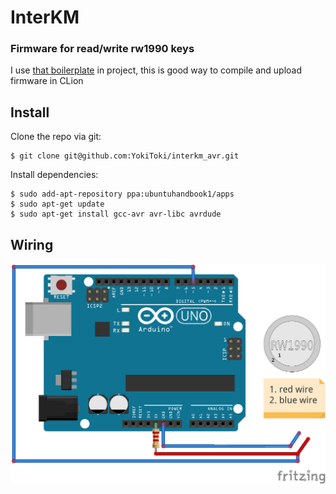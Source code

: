 # InterKM
### Firmware for read/write rw1990 keys

I use [that boilerplate](https://github.com/bevice/avr_cmake_template) in project, this is good way to compile and upload firmware in CLion
## Install
Clone the repo via git:

```
$ git clone git@github.com:YokiToki/interkm_avr.git
```

Install dependencies:

```
$ sudo add-apt-repository ppa:ubuntuhandbook1/apps
$ sudo apt-get update
$ sudo apt-get install gcc-avr avr-libc avrdude
```

## Wiring
![Wiring](wiring.png)